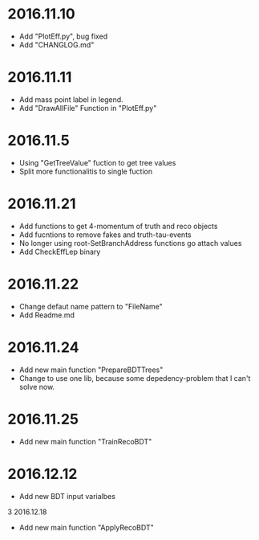 # 2016.11.10
* Add "PlotEff.py", bug fixed
* Add "CHANGLOG.md"

# 2016.11.11
* Add mass point label in legend.
* Add "DrawAllFile" Function in "PlotEff.py"

# 2016.11.5
* Using "GetTreeValue" fuction to get tree values
* Split more functionalitis to single fuction

# 2016.11.21
* Add functions to get 4-momentum of truth and reco objects
* Add fucntions to remove fakes and truth-tau-events
* No longer using root-SetBranchAddress functions go attach values
* Add CheckEffLep binary

# 2016.11.22
* Change defaut name pattern to "FileName"
* Add Readme.md

# 2016.11.24
* Add new main function "PrepareBDTTrees"
* Change to use one lib, because some depedency-problem that I can't solve now.

# 2016.11.25
* Add new main function "TrainRecoBDT"

# 2016.12.12
* Add new BDT input varialbes

3 2016.12.18
* Add new main function "ApplyRecoBDT"
